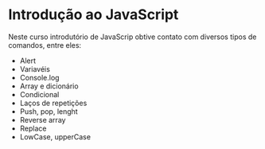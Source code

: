 # Introdução ao JavaScript

Neste curso introdutório de JavaScrip obtive contato com diversos tipos de comandos, entre eles:

* Alert
* Variavéis 
* Console.log
* Array e dicionário
* Condicional
* Laços de repetições
* Push, pop, lenght 
* Reverse array
* Replace
* LowCase, upperCase
 
